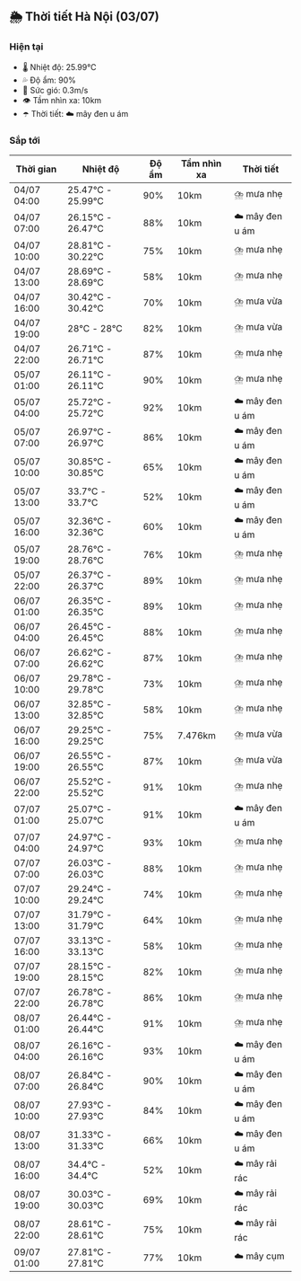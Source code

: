 ## 🌦️ Thời tiết Hà Nội (03/07)

### Hiện tại

- 🌡️ Nhiệt độ: 25.99℃
- 💦 Độ ẩm: 90%
- 💨 Sức gió: 0.3m/s
- 👁️ Tầm nhìn xa: 10km
- ☂️ Thời tiết: ☁️ mây đen u ám

### Sắp tới

| Thời gian | Nhiệt độ | Độ ẩm | Tầm nhìn xa | Thời tiết |
| --- | --- | --- | --- | --- |
| 04/07 04:00 | 25.47℃ - 25.99℃ | 90% | 10km | ⛈️ mưa nhẹ |
| 04/07 07:00 | 26.15℃ - 26.47℃ | 88% | 10km | ☁️ mây đen u ám |
| 04/07 10:00 | 28.81℃ - 30.22℃ | 75% | 10km | ⛈️ mưa nhẹ |
| 04/07 13:00 | 28.69℃ - 28.69℃ | 58% | 10km | ⛈️ mưa nhẹ |
| 04/07 16:00 | 30.42℃ - 30.42℃ | 70% | 10km | ⛈️ mưa vừa |
| 04/07 19:00 | 28℃ - 28℃ | 82% | 10km | ⛈️ mưa vừa |
| 04/07 22:00 | 26.71℃ - 26.71℃ | 87% | 10km | ⛈️ mưa nhẹ |
| 05/07 01:00 | 26.11℃ - 26.11℃ | 90% | 10km | ⛈️ mưa nhẹ |
| 05/07 04:00 | 25.72℃ - 25.72℃ | 92% | 10km | ☁️ mây đen u ám |
| 05/07 07:00 | 26.97℃ - 26.97℃ | 86% | 10km | ☁️ mây đen u ám |
| 05/07 10:00 | 30.85℃ - 30.85℃ | 65% | 10km | ☁️ mây đen u ám |
| 05/07 13:00 | 33.7℃ - 33.7℃ | 52% | 10km | ☁️ mây đen u ám |
| 05/07 16:00 | 32.36℃ - 32.36℃ | 60% | 10km | ☁️ mây đen u ám |
| 05/07 19:00 | 28.76℃ - 28.76℃ | 76% | 10km | ⛈️ mưa nhẹ |
| 05/07 22:00 | 26.37℃ - 26.37℃ | 89% | 10km | ⛈️ mưa nhẹ |
| 06/07 01:00 | 26.35℃ - 26.35℃ | 89% | 10km | ⛈️ mưa nhẹ |
| 06/07 04:00 | 26.45℃ - 26.45℃ | 88% | 10km | ⛈️ mưa nhẹ |
| 06/07 07:00 | 26.62℃ - 26.62℃ | 87% | 10km | ⛈️ mưa nhẹ |
| 06/07 10:00 | 29.78℃ - 29.78℃ | 73% | 10km | ⛈️ mưa nhẹ |
| 06/07 13:00 | 32.85℃ - 32.85℃ | 58% | 10km | ⛈️ mưa nhẹ |
| 06/07 16:00 | 29.25℃ - 29.25℃ | 75% | 7.476km | ⛈️ mưa vừa |
| 06/07 19:00 | 26.55℃ - 26.55℃ | 87% | 10km | ⛈️ mưa vừa |
| 06/07 22:00 | 25.52℃ - 25.52℃ | 91% | 10km | ⛈️ mưa nhẹ |
| 07/07 01:00 | 25.07℃ - 25.07℃ | 91% | 10km | ☁️ mây đen u ám |
| 07/07 04:00 | 24.97℃ - 24.97℃ | 93% | 10km | ⛈️ mưa nhẹ |
| 07/07 07:00 | 26.03℃ - 26.03℃ | 88% | 10km | ⛈️ mưa nhẹ |
| 07/07 10:00 | 29.24℃ - 29.24℃ | 74% | 10km | ⛈️ mưa nhẹ |
| 07/07 13:00 | 31.79℃ - 31.79℃ | 64% | 10km | ⛈️ mưa nhẹ |
| 07/07 16:00 | 33.13℃ - 33.13℃ | 58% | 10km | ⛈️ mưa nhẹ |
| 07/07 19:00 | 28.15℃ - 28.15℃ | 82% | 10km | ⛈️ mưa nhẹ |
| 07/07 22:00 | 26.78℃ - 26.78℃ | 86% | 10km | ⛈️ mưa nhẹ |
| 08/07 01:00 | 26.44℃ - 26.44℃ | 91% | 10km | ⛈️ mưa nhẹ |
| 08/07 04:00 | 26.16℃ - 26.16℃ | 93% | 10km | ☁️ mây đen u ám |
| 08/07 07:00 | 26.84℃ - 26.84℃ | 90% | 10km | ☁️ mây đen u ám |
| 08/07 10:00 | 27.93℃ - 27.93℃ | 84% | 10km | ☁️ mây đen u ám |
| 08/07 13:00 | 31.33℃ - 31.33℃ | 66% | 10km | ☁️ mây đen u ám |
| 08/07 16:00 | 34.4℃ - 34.4℃ | 52% | 10km | ☁️ mây rải rác |
| 08/07 19:00 | 30.03℃ - 30.03℃ | 69% | 10km | ☁️ mây rải rác |
| 08/07 22:00 | 28.61℃ - 28.61℃ | 75% | 10km | ☁️ mây rải rác |
| 09/07 01:00 | 27.81℃ - 27.81℃ | 77% | 10km | ☁️ mây cụm |
